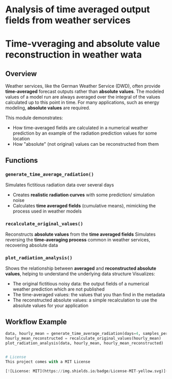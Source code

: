 # Analysis of time averaged output fields from weather services
# Time-vveraging and absolute value reconstruction in weather wata


## Overview
Weather services, like the German Weather Service (DWD), often provide **time-averaged** forecast outputs rather than **absolute values**.
The modeled values of a model run are always averaged over the integral of the values calculated up to this point in time.
For many applications, such as energy modeling, **absolute values** are required.

This module demonstrates:
- How time-averaged fields are calculated in a numerical weather prediction by an example of the radiation prediction values for some location
- How "absolute" (not original) values can be reconstructed from them


## Functions

### `generate_time_average_radiation()`
Simulates fictitious radiation data over several days  
- Creates **realistic radiation curves** with some prediction/ simulation noise
- Calculates **time averaged fields** (cumulative means), mimicking the process used in weather models

### `recalculate_original_values()`
Reconstructs **absolute values** from the **time averaged fields**
Simulates reversing the **time-averaging process** common in weather services, recovering absolute data

### `plot_radiation_analysis()`
Shows the relationship between **averaged** and **reconstructed absolute values**, helping to understand the underlying data structure
Visualizes:
- The original fictitious noisy data: the output fields of a numerical weather prediction which are not published
- The time-averaged values: the values that you than find in the metadata 
- The reconstructed absolute values: a simple recalculation to use the absolute values for your application


## Workflow Example
```python
data, hourly_mean = generate_time_average_radiation(days=4, samples_per_hour=6)
hourly_mean_reconstructed = recalculate_original_values(hourly_mean)
plot_radiation_analysis(data, hourly_mean, hourly_mean_reconstructed)


# License
This project comes with a MIT License

[![License: MIT](https://img.shields.io/badge/License-MIT-yellow.svg)](https://opensource.org/licenses/MIT)
